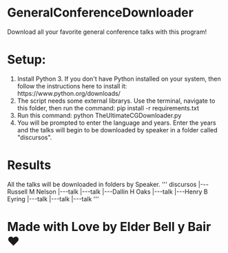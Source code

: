 # GeneralConferenceDownloader
Download all your favorite general conference talks with this program!
# Setup:
<ol>
<li>Install Python 3. If you don't have Python installed on your system, then follow the instructions here to install it: https://www.python.org/downloads/</li>
<li>The script needs some external librarys. Use the terminal, navigate to this folder, then run the command: pip install -r requirements.txt</li>
<li>Run this command: python TheUltimateCGDownloader.py</li>
<li>You will be prompted to enter the language and years. Enter the years and the talks will begin to be downloaded by speaker in a folder called "discursos".</li>
</ol>

# Results

All the talks will be downloaded in folders by Speaker.
'''
discursos
|---Russell M Nelson
    |---talk
    |---talk
|---Dallin H Oaks
    |---talk
|---Henry B Eyring
    |---talk
    |---talk
    |---talk
'''

# Made with Love by Elder Bell y Bair ❤
